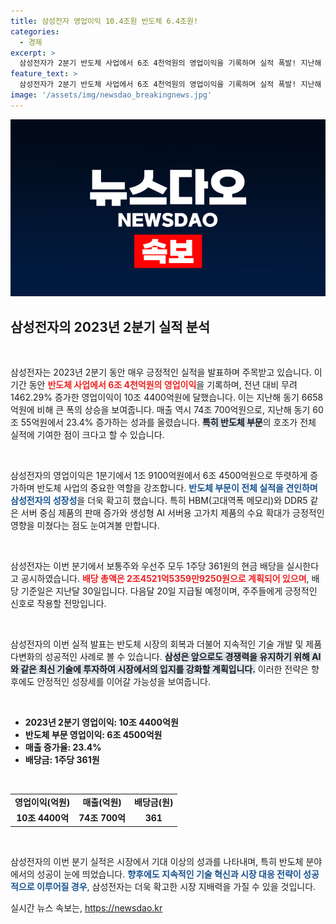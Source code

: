 ```yaml
---
title: 삼성전자 영업이익 10.4조원 반도체 6.4조원!
categories:
  - 경제
excerpt: >
  삼성전자가 2분기 반도체 사업에서 6조 4천억원의 영업이익을 기록하며 실적 폭발! 지난해 같은 기간 대비 무려 1462.29% 증가한 모습과 함께 배당금 공시까지, 그 배경은? 클릭하여 삼성전자의 놀라운 수익성 비결을 확인해보세요!
feature_text: >
  삼성전자가 2분기 반도체 사업에서 6조 4천억원의 영업이익을 기록하며 실적 폭발! 지난해 같은 기간 대비 무려 1462.29% 증가한 모습과 함께 배당금 공시까지, 그 배경은? 클릭하여 삼성전자의 놀라운 수익성 비결을 확인해보세요!
image: '/assets/img/newsdao_breakingnews.jpg'
---
```


<p><img src="/assets/img/newsdao_breakingnews.jpg" alt="cryptoinkorea 속보" /></p>

<h2 data-ke-size="size26">삼성전자의 2023년 2분기 실적 분석</h2>

<p data-ke-size="size16">&nbsp;</p>

<p>삼성전자는 2023년 2분기 동안 매우 긍정적인 실적을 발표하며 주목받고 있습니다. 이 기간 동안 <b><span style="color: #ee2323;">반도체 사업에서 6조 4천억원의 영업이익</span></b>을 기록하며, 전년 대비 무려 1462.29% 증가한 영업이익이 10조 4400억원에 달했습니다. 이는 지난해 동기 6658억원에 비해 큰 폭의 상승을 보여줍니다. 매출 역시 74조 700억원으로, 지난해 동기 60조 55억원에서 23.4% 증가하는 성과를 올렸습니다. <b><span style="background-color: #21538527;">특히 반도체 부문</span></b>의 호조가 전체 실적에 기여한 점이 크다고 할 수 있습니다.</p>

<p data-ke-size="size16">&nbsp;</p>

<p>삼성전자의 영업이익은 1분기에서 1조 9100억원에서 6조 4500억원으로 뚜렷하게 증가하며 반도체 사업의 중요한 역할을 강조합니다. <b><span style="color: #1a5490;">반도체 부문이 전체 실적을 견인하며 삼성전자의 성장성</span></b>을 더욱 확고히 했습니다. 특히 HBM(고대역폭 메모리)와 DDR5 같은 서버 중심 제품의 판매 증가와 생성형 AI 서버용 고가치 제품의 수요 확대가 긍정적인 영향을 미쳤다는 점도 눈여겨볼 만합니다.</p>

<p data-ke-size="size16">&nbsp;</p>

<p>삼성전자는 이번 분기에서 보통주와 우선주 모두 1주당 361원의 현금 배당을 실시한다고 공시하였습니다. <b><span style="color: #ee2323;">배당 총액은 2조4521억5359만9250원으로 계획되어 있으며</span></b>, 배당 기준일은 지난달 30일입니다. 다음달 20일 지급될 예정이며, 주주들에게 긍정적인 신호로 작용할 전망입니다.</p>

<p data-ke-size="size16">&nbsp;</p>

<p>삼성전자의 이번 실적 발표는 반도체 시장의 회복과 더불어 지속적인 기술 개발 및 제품 다변화의 성공적인 사례로 볼 수 있습니다. <b><span style="background-color: #21538527;">삼성은 앞으로도 경쟁력을 유지하기 위해 AI와 같은 최신 기술에 투자하여 시장에서의 입지를 강화할 계획입니다.</span></b> 이러한 전략은 향후에도 안정적인 성장세를 이어갈 가능성을 보여줍니다.</p>

<p data-ke-size="size16">&nbsp;</p>

<ul>
    <li><b>2023년 2분기 영업이익: 10조 4400억원</b></li>
    <li><b>반도체 부문 영업이익: 6조 4500억원</b></li>
    <li><b>매출 증가율: 23.4%</b></li>
    <li><b>배당금: 1주당 361원</b></li>
</ul>

<p data-ke-size="size16">&nbsp;</p>

<table style="width: 100%; border-collapse: collapse;">
    <tr>
        <td style="text-align: center; height: 17px;"><b>영업이익(억원)</b></td>
        <td style="text-align: center; height: 17px;"><b>매출(억원)</b></td>
        <td style="text-align: center; height: 17px;"><b>배당금(원)</b></td>
    </tr>
    <tr>
        <td style="text-align: center; height: 17px;"><b>10조 4400억</b></td>
        <td style="text-align: center; height: 17px;"><b>74조 700억</b></td>
        <td style="text-align: center; height: 17px;"><b>361</b></td>
    </tr>
</table>

<p data-ke-size="size16">&nbsp;</p>

<p>삼성전자의 이번 분기 실적은 시장에서 기대 이상의 성과를 나타내며, 특히 반도체 분야에서의 성공이 눈에 띄었습니다. <b><span style="color: #1a5490;">향후에도 지속적인 기술 혁신과 시장 대응 전략이 성공적으로 이루어질 경우</span></b>, 삼성전자는 더욱 확고한 시장 지배력을 가질 수 있을 것입니다.</p>
실시간 뉴스 속보는, <a href="https://newsdao.kr" rel="dofollow">https://newsdao.kr</a>


